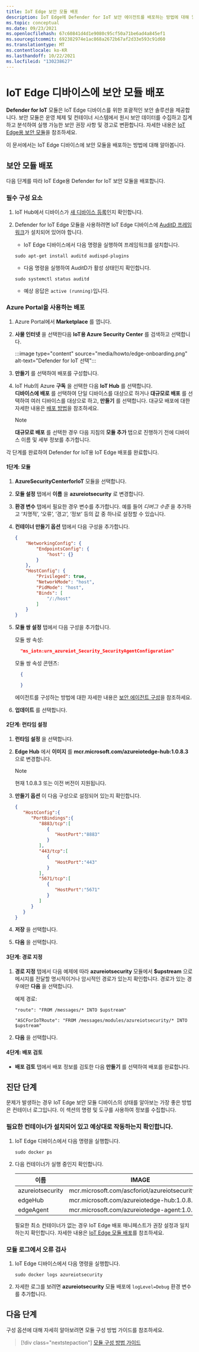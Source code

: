 ```yaml
---
title: IoT Edge 보안 모듈 배포
description: IoT Edge에 Defender for IoT 보안 에이전트를 배포하는 방법에 대해 알아봅니다.
ms.topic: conceptual
ms.date: 09/23/2021
ms.openlocfilehash: 67c60841d4d1e9080c95cf50a71be6ad4a845ef1
ms.sourcegitcommit: 692382974e1ac868a2672b67af2d33e593c91d60
ms.translationtype: MT
ms.contentlocale: ko-KR
ms.lasthandoff: 10/22/2021
ms.locfileid: "130238627"
---
```

# <a name="deploy-a-security-module-on-your-iot-edge-device"></a>IoT Edge 디바이스에 보안 모듈 배포

**Defender for IoT** 모듈은 IoT Edge 디바이스를 위한 포괄적인 보안 솔루션을 제공합니다.
보안 모듈은 운영 체제 및 컨테이너 시스템에서 원시 보안 데이터를 수집하고 집계하고 분석하여 실행 가능한 보안 권장 사항 및 경고로 변환합니다.
자세한 내용은 [IoT Edge용 보안 모듈](security-edge-architecture.md)을 참조하세요.

이 문서에서는 IoT Edge 디바이스에 보안 모듈을 배포하는 방법에 대해 알아봅니다.

## <a name="deploy-security-module"></a>보안 모듈 배포

다음 단계를 따라 IoT Edge용 Defender for IoT 보안 모듈을 배포합니다.

### <a name="prerequisites"></a>필수 구성 요소

1. IoT Hub에서 디바이스가 [새 디바이스 등록](../../iot-edge/how-to-provision-single-device-linux-symmetric.md#register-your-device)인지 확인합니다.

1. Defender for IoT Edge 모듈을 사용하려면 IoT Edge 디바이스에 [AuditD 프레임워크](https://linux.die.net/man/8/auditd)가 설치되어 있어야 합니다.

    - IoT Edge 디바이스에서 다음 명령을 실행하여 프레임워크를 설치합니다.

    `sudo apt-get install auditd audispd-plugins`

    - 다음 명령을 실행하여 AuditD가 활성 상태인지 확인합니다.

    `sudo systemctl status auditd`<br>
    - 예상 응답은 `active (running)`입니다.

### <a name="deployment-using-azure-portal"></a>Azure Portal을 사용하는 배포

1. Azure Portal에서 **Marketplace** 를 엽니다.

1. **사물 인터넷** 을 선택한다음 **IoT용 Azure Security Center** 를 검색하고 선택합니다.

   :::image type="content" source="media/howto/edge-onboarding.png" alt-text="Defender for IoT 선택":::

1. **만들기** 를 선택하여 배포를 구성합니다.

1. IoT Hub의 Azure **구독** 을 선택한 다음 **IoT Hub** 를 선택합니다.<br>**디바이스에 배포** 를 선택하여 단일 디바이스를 대상으로 하거나 **대규모로 배포** 를 선택하여 여러 디바이스를 대상으로 하고, **만들기** 를 선택합니다. 대규모 배포에 대한 자세한 내용은 [배포 방법](../../iot-edge/how-to-deploy-at-scale.md)을 참조하세요.

    >[!Note]
    >**대규모로 배포** 를 선택한 경우 다음 지침의 **모듈 추가** 탭으로 진행하기 전에 디바이스 이름 및 세부 정보를 추가합니다.

각 단계를 완료하여 Defender for IoT용 IoT Edge 배포를 완료합니다.

#### <a name="step-1-modules"></a>1단계: 모듈

1. **AzureSecurityCenterforIoT** 모듈을 선택합니다.

1. **모듈 설정** 탭에서 **이름** 을 **azureiotsecurity** 로 변경합니다.

1. **환경 변수** 탭에서 필요한 경우 변수를 추가합니다. 예를 들어 *디버그 수준* 을 추가하고 ‘치명적’, ‘오류’, ‘경고’, ‘정보’ 등의 값 중 하나로 설정할 수 있습니다.

1. **컨테이너 만들기 옵션** 탭에서 다음 구성을 추가합니다.

    ``` json
    {
        "NetworkingConfig": {
            "EndpointsConfig": {
                "host": {}
            }
        },
        "HostConfig": {
            "Privileged": true,
            "NetworkMode": "host",
            "PidMode": "host",
            "Binds": [
                "/:/host"
            ]
        }
    }
    ```

1. **모듈 쌍 설정** 탭에서 다음 구성을 추가합니다.

   모듈 쌍 속성:

   ``` json
     "ms_iotn:urn_azureiot_Security_SecurityAgentConfiguration"
   ```

   모듈 쌍 속성 콘텐츠:

   ```json
     {

     }
   ```

   에이전트를 구성하는 방법에 대한 자세한 내용은 [보안 에이전트 구성](./how-to-agent-configuration.md)을 참조하세요.

1. **업데이트** 를 선택합니다.

#### <a name="step-2-runtime-settings"></a>2단계: 런타임 설정

1. **런타임 설정** 을 선택합니다.
2. **Edge Hub** 에서 **이미지** 를 **mcr.microsoft.com/azureiotedge-hub:1.0.8.3** 으로 변경합니다.

    >[!Note]
    > 현재 1.0.8.3 또는 이전 버전이 지원됩니다.

3. **만들기 옵션** 이 다음 구성으로 설정되어 있는지 확인합니다.

    ``` json
    {
       "HostConfig":{
          "PortBindings":{
             "8883/tcp":[
                {
                   "HostPort":"8883"
                }
             ],
             "443/tcp":[
                {
                   "HostPort":"443"
                }
             ],
             "5671/tcp":[
                {
                   "HostPort":"5671"
                }
             ]
          }
       }
    }
    ```

4. **저장** 을 선택합니다.

5. **다음** 을 선택합니다.

#### <a name="step-3-specify-routes"></a>3단계: 경로 지정

1. **경로 지정** 탭에서 다음 예제에 따라 **azureiotsecurity** 모듈에서 **$upstream** 으로 메시지를 전달할 명시적이거나 암시적인 경로가 있는지 확인합니다. 경로가 있는 경우에만 **다음** 을 선택합니다.

   예제 경로:

    ```Default implicit route
    "route": "FROM /messages/* INTO $upstream"
    ```

    ```Explicit route
    "ASCForIoTRoute": "FROM /messages/modules/azureiotsecurity/* INTO $upstream"
    ```

1. **다음** 을 선택합니다.

#### <a name="step-4-review-deployment"></a>4단계: 배포 검토

- **배포 검토** 탭에서 배포 정보를 검토한 다음 **만들기** 를 선택하여 배포를 완료합니다.

## <a name="diagnostic-steps"></a>진단 단계

문제가 발생하는 경우 IoT Edge 보안 모듈 디바이스의 상태를 알아보는 가장 좋은 방법은 컨테이너 로그입니다. 이 섹션의 명령 및 도구를 사용하여 정보를 수집합니다.

### <a name="verify-the-required-containers-are-installed-and-functioning-as-expected"></a>필요한 컨테이너가 설치되어 있고 예상대로 작동하는지 확인합니다.

1. IoT Edge 디바이스에서 다음 명령을 실행합니다.

    `sudo docker ps`

1. 다음 컨테이너가 실행 중인지 확인합니다.

   | 이름 | IMAGE |
   | --- | --- |
   | azureiotsecurity | mcr.microsoft.com/ascforiot/azureiotsecurity:1.0.2 |
   | edgeHub | mcr.microsoft.com/azureiotedge-hub:1.0.8.3 |
   | edgeAgent | mcr.microsoft.com/azureiotedge-agent:1.0.1 |

   필요한 최소 컨테이너가 없는 경우 IoT Edge 배포 매니페스트가 권장 설정과 일치하는지 확인합니다. 자세한 내용은 [IoT Edge 모듈 배포](#deployment-using-azure-portal)를 참조하세요.

### <a name="inspect-the-module-logs-for-errors"></a>모듈 로그에서 오류 검사

1. IoT Edge 디바이스에서 다음 명령을 실행합니다.

   `sudo docker logs azureiotsecurity`

1. 자세한 로그를 보려면 **azureiotsecurity** 모듈 배포에 `logLevel=Debug` 환경 변수를 추가합니다.

## <a name="next-steps"></a>다음 단계

구성 옵션에 대해 자세히 알아보려면 모듈 구성 방법 가이드를 참조하세요.
> [!div class="nextstepaction"]
> [모듈 구성 방법 가이드](./how-to-agent-configuration.md)
